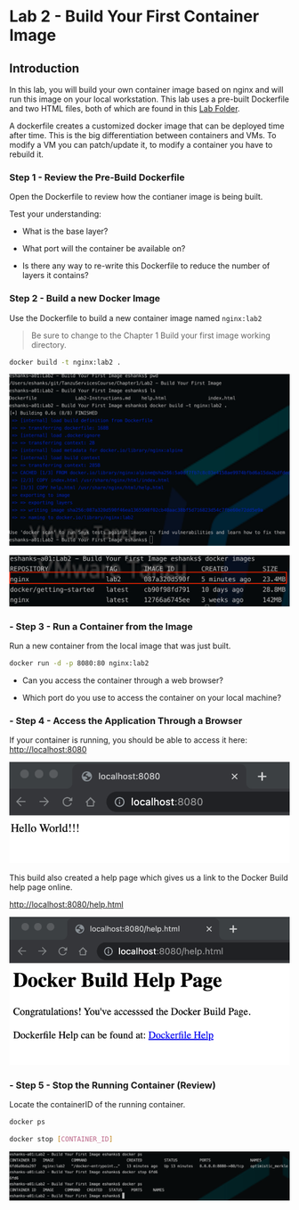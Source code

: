 # Lab 2 - Build Your First Container Image

## Introduction

In this lab, you will build your own container image based on nginx and will run this image on your local workstation. This lab uses a pre-built Dockerfile and two HTML files, both of which are found in this [Lab Folder](./).

A dockerfile creates a customized docker image that can be deployed time after time. This is the big differentiation between containers and VMs.  To modify a VM you can patch/update it, to modify a container you have to rebuild it. 

### Step 1 - Review the Pre-Build Dockerfile

Open the Dockerfile to review how the contianer image is being built.

Test your understanding:

- What is the base layer?

- What port will the container be available on?

- Is there any way to re-write this Dockerfile to reduce the number of layers it contains?

### Step 2 - Build a new Docker Image

Use the Dockerfile to build a new container image named `nginx:lab2`

> Be sure to change to the Chapter 1 Build your first image working directory.

```bash
docker build -t nginx:lab2 .
```

![Docker Build Example](../img/DockerBuild.png)

![Docker Images Listed](../img/DockerImages.png)

### - Step 3 - Run a Container from the Image

Run a new container from the local image that was just built.

```bash
docker run -d -p 8080:80 nginx:lab2
```

- Can you access the container through a web browser?

- Which port do you use to access the container on your local machine?

### - Step 4 - Access the Application Through a Browser

If your container is running, you should be able to access it here: [http://localhost:8080](http://localhost:8080)

![Localhost in a Web Browser on port 8080](../img/lab2-helloworld.png)

This build also created a help page which gives us a link to the Docker Build help page online.

[http://localhost:8080/help.html](http://localhost:8080/help.html)

![Localhost:8080/help](../img/lab2-help.png)

### - Step 5 - Stop the Running Container (Review)

Locate the containerID of the running container.

```bash
docker ps
```

```bash
docker stop [CONTAINER_ID]
```

![Docker stop](../img/lab2-dockerstop.png)


